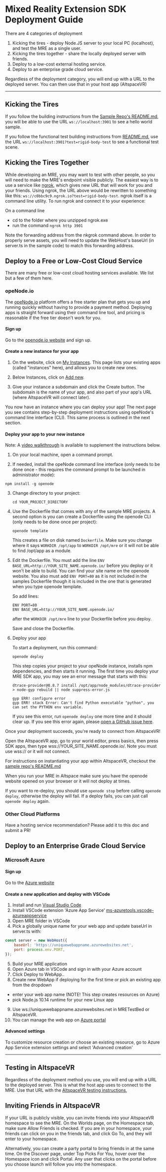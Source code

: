 # Mixed Reality Extension SDK Deployment Guide

There are 4 categories of deployment

1. Kicking the tires - deploy Node.JS server to your local PC (localhost), and
test the MRE as a single user.
2. Kicking the tires together - share the locally deployed server with friends.
3. Deploy to a low-cost external hosting service.
4. Deploy to an enterprise grade cloud service.

Regardless of the deployment category, you will end up with a URL to the 
deployed server. You can then use that in your host app (AltspaceVR)


---
## Kicking the Tires
If you follow the building instructions from the [Sample Repo's README.md](
https://github.com/Microsoft/mixed-reality-extension-sdk-samples/blob/master/README.md#BuildAndRun),
you will be able to use the URL `ws://localhost:3901` to see a hello world
sample.

If you follow the functional test building instructions from [README.md](
README.md#BuildAndRun), use the URL `ws://localhost:3901?test=rigid-body-test`
to see a functional test scene. 


## Kicking the Tires Together
While developing an MRE, you may want to test with other people, so you will
need to make the MRE's endpoint visible publicly. The easiest way is to use a
service like [ngrok](https://ngrok.com/), which gives new URL that will work 
for you and your friends. Using ngrok, the URL above would be rewritten to
something like this: `ws://c0bbc9c9.ngrok.io?test=rigid-body-test`. ngrok
itself is a command line utility. To run ngrok and connect it to your
experience:

On a command line
* cd to the folder where you unzipped ngrok.exe
* run the command `ngrok http 3901`

Note the forwarding address from the nkgrok command above. In order to properly serve assets, you will need to update the WebHost's baseUrl (in server.ts in the sample code) to match this forwarding address.

## Deploy to a Free or Low-Cost Cloud Service

There are many free or low-cost cloud hosting services available. We list but a
few of them here.

### opeNode.io

The [opeNode.io](https://www.openode.io/) platform offers a free starter plan that gets you
up and running quickly without having to provide a payment method. Deploying apps
is straight forward using their command line tool, and pricing is reasonable if
the free tier doesn't work for you.

#### Sign up
Go to the [openode.io website](https://openode.io) and sign up.

#### Create a new instance for your app
1. On the website, click on [My Instances](https://www.openode.io/admin/). This
page lists your existing apps (called "instances" here), and allows you to create
new ones.

2. Below Instances, click on [Add new](https://www.openode.io/admin/new).

3. Give your instance a subdomain and click the Create button. The subdomain is the name
of your app, and also part of your app's URL (where AltspaceVR will connect later).

You now have an instance where you can deploy your app! The next page you see
contains step-by-step deployment instructions using opeNode's command line interface (CLI).
This same process is outlined in the next section.

#### Deploy your app to your new instance
Note: A [video walkthrough](https://www.youtube.com/watch?v=SRzQOEwR4dM&list=PLmFHH6TuGBX1GjMAfzwz1wYz274RHq4ml&index=7&t=0s) is available to supplement the instructions below.

1. On your local machine, open a command prompt.
 
2. If needed, install the opeNode command line interface (only needs to be done once - this requires
the command prompt to be launched in administrator mode):
```
npm install -g openode
```
 
3. Change directory to your project:
    ```
    cd YOUR_PROJECT_DIRECTORY
    ```
4. Use the Dockerfile that comes with any of the sample MRE projects. A second option is you can create a Dockerfile using the openode CLI (only needs to be done once per project):
    ```
    openode template
    ```
    This creates a file on disk named `Dockerfile`. Make sure you change where it says `WORKDIR /opt/app` to `WORKDIR /opt/mre` or it will not be able to find /opt/app as a module. 
 
5. Edit the Dockerfile. You must add the line `ENV BASE_URL=http://YOUR_SITE_NAME.openode.io/` before you deploy or it won't be able to build. You can find your site name on the openode website. You also must add `ENV PORT=80` as it is not included in the samples Dockerfile though it is included in the one that is generated when you type openode template. 

    So add lines:

    ```
    ENV PORT=80
    ENV BASE_URL=http://YOUR_SITE_NAME.openode.io/
    ```

    after the `WORKDIR /opt/mre` line to your Dockerfile before you deploy.

    Save and close the Dockerfile.
 
6. Deploy your app
 
    To start a deployment, run this command:
    ```
    openode deploy
    ```
    This step copies your project to your opeNode instance, installs npm dependencies, and then starts it running.
    The first time you deploy your MRE SDK app, you may see an error message that starts with this:
    ```
    dtrace-provider@0.8.7 install /opt/app/node_modules/dtrace-provider
    > node-gyp rebuild || node suppress-error.js
 
    gyp ERR! configure error
    gyp ERR! stack Error: Can't find Python executable "python", you can set the PYTHON env variable.
    ```
    If you see this error, run `openode deploy` one more time and it should clear up. If you see this
    error again, please [open a GitHub issue here](https://github.com/Microsoft/mixed-reality-extension-sdk/issues/new).
 
Once your deployment succeeds, you're ready to connect from AltspaceVR! 
 
Open the AltspaceVR app, go to your world editor, press basics, then press SDK apps, then type wss://YOUR_SITE_NAME.openode.io/.
Note you must use wss:// or it will not connect. 
 
For instructions on instantiating your app within AltspaceVR, checkout the [sample repo's README.md](
https://github.com/Microsoft/mixed-reality-extension-sdk-samples/blob/master/README.md)

When you run your MRE in Altspace make sure you have the openode website opened on your browser or it will not deploy at times.
 
If you want to re-deploy, you should use `openode stop` before calling `openode deploy`, otherwise the deploy will 
fail. If a deploy fails, you can just call `openode deploy` again.


### Other Cloud Platforms

Have a hosting service recommendation? Please add it to this doc and submit a PR!

## Deploy to an Enterprise Grade Cloud Service

### Microsoft Azure

#### Sign up
Go to the [Azure website](https://azure.microsoft.com/en-us/free/)

#### Create a new application and deploy with VSCode 
1. Install and run [Visual Studio Code](https://code.visualstudio.com/)
2. Install VSCode extension 'Azure App Service'  [ms-azuretools.vscode-azureappservice](https://marketplace.visualstudio.com/items?itemName=ms-azuretools.vscode-azureappservice)
3. Open MRE folder in VSCode 
4. Pick a globally unique name for your web app and update baseUrl in server.ts with: 
```js
const server = new WebHost({
    baseUrl: 'https://uniquewebappname.azurewebsites.net',
    port: process.env.PORT, 
});
```
5. Build your MRE application
6. Open Azure tab in VSCode and sign in with your Azure account
7. Click Deploy to WebApp..
8. Create new WebApp if deploying for the first time or pick an existing app from the dropdown
* enter your web app name (NOTE! This step creates resources on Azure)
* pick Node.js 10.14 runtime for your new Linux app
9. Use ws://uniquewebappname.azurewebsites.net in MRETestBed or AltspaceVR.
10. You can manage the web app on [Azure portal](https://portal.azure.com)

#### Advanced settings 
To customize resource creation or choose an existing resource, go to Azure App Service extension settings and select 'Advanced creation'


---
## Testing in AltspaceVR
Regardless of the deployment method you use, you will end up with a URL to the
deployed server. This is what the host app uses to connect to the MRE. Use that
URL with the [AltspaceVR testing instructions](
README.md#Testing-an-MRE-In-AltspaceVR),


## Inviting Friends in AltspaceVR
If your URL is publicly visible, you can invite friends into your AltspaceVR
homespace to see the MRE. On the Worlds page, on the Homespace tab, make sure
Allow Friends is checked. If you are in your homespace, your friends can click
on you in the friends tab, and click Go To, and they will enter to your
homespace.

Alternatively, you can create a party portal to bring friends in at the same
time. On the Discover page, under Top Picks For You, hover over the Homespace
icon and click Portal. Any user that clicks on the portal before you choose
launch will follow you into the homespace.
